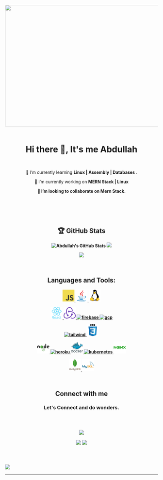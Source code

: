 
<img src="https://github.com/Anmol-Baranwal/Cool-GIFs-For-GitHub/assets/74038190/6357eb37-3a0e-4efe-b015-ce8b14e910d6" width="1200" height="400"  >
<br><br>

<h1 align="center">Hi there 👋, It's me Abdullah</h1>

<br/>
<p align='center'> 🌱 I’m currently learning <b>Linux | Assembly | Databases </b>. </p>
<p align='center'> 🔭 I’m currently working on  <b>MERN Stack | Linux  </p>
<p align='center'> 👯 I’m looking to collaborate on  <b>Mern Stack</b>. </p>


  
 <br>
 </p>
 <br>
 <br>
<!---
abdullah-dev5/abdullah-dev5 is a ✨ special ✨ repository because its `README.md` (this file) appears on your GitHub profile.
You can click the Preview link to take a look at your changes.
--->
<h2 align="center">🏆 GitHub Stats</h2>

<p align="center">
  <img src="https://github-readme-stats.vercel.app/api?username=abdullah-dev5&theme=dark&show_icons=true&count_private=true" alt="Abdullah's GitHub Stats" width="42.5%"/>
  <img src="https://github-readme-streak-stats.herokuapp.com?user=abdullah-dev5&theme=dark" width="45%"/>
</p>

<p align="center">
  <img src="https://github-readme-stats.vercel.app/api/top-langs/?username=abdullah-dev5&layout=compact&theme=dark&langs_count=10" width="50%"/>
</p>

<br>

<h2 align="center">Languages and Tools:</h2>
<p align="center">
 <a href="https://developer.mozilla.org/en-US/docs/Web/JavaScript" target="_blank" rel="noreferrer"> <img src="https://raw.githubusercontent.com/devicons/devicon/master/icons/javascript/javascript-original.svg" alt="javascript" width="40" height="40"/> </a><a href="https://www.java.com" target="_blank" rel="noreferrer"> <img src="https://raw.githubusercontent.com/devicons/devicon/master/icons/java/java-original.svg" alt="java" width="40" height="40"/> </a>
 <a href="https://www.linux.org/" target="_blank" rel="noreferrer"> <img src="https://raw.githubusercontent.com/devicons/devicon/master/icons/linux/linux-original.svg" alt="linux" width="40" height="40"/> </a>  
</p>
<p align="center">
 <a href="https://reactjs.org/" target="_blank" rel="noreferrer"> <img src="https://raw.githubusercontent.com/devicons/devicon/master/icons/react/react-original-wordmark.svg" alt="react" width="40" height="40"/> </a>  <a href="https://redux.js.org" target="_blank" rel="noreferrer"> <img src="https://raw.githubusercontent.com/devicons/devicon/master/icons/redux/redux-original.svg" alt="redux" width="40" height="40"/> </a>
 <a href="https://firebase.google.com/" target="_blank" rel="noreferrer"> <img src="https://www.vectorlogo.zone/logos/firebase/firebase-icon.svg" alt="firebase" width="40" height="40"/> </a>   <a href="https://cloud.google.com" target="_blank" rel="noreferrer"> <img src="https://www.vectorlogo.zone/logos/google_cloud/google_cloud-icon.svg" alt="gcp" width="40" height="40"/> </a>
</p>

<p align="center">
<a href="https://tailwindcss.com/" target="_blank" rel="noreferrer"> <img src="https://www.vectorlogo.zone/logos/tailwindcss/tailwindcss-icon.svg" alt="tailwind" width="40" height="40"/> </a>
<a href="https://www.w3schools.com/css/" target="_blank" rel="noreferrer"> <img src="https://raw.githubusercontent.com/devicons/devicon/master/icons/css3/css3-original-wordmark.svg" alt="css3" width="40" height="40"/> </a>
</p>
<p align="center">
<a href="https://nodejs.org" target="_blank" rel="noreferrer"> <img src="https://raw.githubusercontent.com/devicons/devicon/master/icons/nodejs/nodejs-original-wordmark.svg" alt="nodejs" width="40" height="40"/> </a>
<a href="https://heroku.com" target="_blank" rel="noreferrer"> <img src="https://www.vectorlogo.zone/logos/heroku/heroku-icon.svg" alt="heroku" width="40" height="40"/> </a>
<a href="https://www.docker.com/" target="_blank" rel="noreferrer"> <img src="https://raw.githubusercontent.com/devicons/devicon/master/icons/docker/docker-original-wordmark.svg" alt="docker" width="40" height="40"/> </a> <a href="https://kubernetes.io" target="_blank" rel="noreferrer"> <img src="https://www.vectorlogo.zone/logos/kubernetes/kubernetes-icon.svg" alt="kubernetes" width="40" height="40"/> </a> </a>  <a href="https://www.nginx.com" target="_blank" rel="noreferrer"> <img src="https://raw.githubusercontent.com/devicons/devicon/master/icons/nginx/nginx-original.svg" alt="nginx" width="40" height="40"/> </a>
</p>
<p align="center">
<a href="https://www.mongodb.com/" target="_blank" rel="noreferrer"> <img src="https://raw.githubusercontent.com/devicons/devicon/master/icons/mongodb/mongodb-original-wordmark.svg" alt="mongodb" width="40" height="40"/>
<a href="https://www.mysql.com/" target="_blank" rel="noreferrer"> <img src="https://raw.githubusercontent.com/devicons/devicon/master/icons/mysql/mysql-original-wordmark.svg" alt="mysql" width="40" height="40"/> </a>

</p>
  
 </p>
<br/>

<h2 align="center">Connect with me </h2>

<h3 align="center">Let's Connect and do wonders.</h3> 
<br><br>
<p align="center">

<img src="https://user-images.githubusercontent.com/74038190/214644145-264f4759-7633-441e-9d67-d8dda9d50d26.gif" width="200">
<br/>
</p>
<p align="center">
<a href="https://discordapp.com/users/abdullah.dev/" target="_blank" rel="noreferrer"><img src="https://user-images.githubusercontent.com/74038190/235294015-47144047-25ab-417c-af1b-6746820a20ff.gif" width="100"/></a>
<a href="https://www.linkedin.com/in/muhammad-abdullah-khalid101/" target="_blank" rel="noreferrer">
  <img src="https://user-images.githubusercontent.com/74038190/235294012-0a55e343-37ad-4b0f-924f-c8431d9d2483.gif" width="100"/></a>
</p>
  <br><br>

![](https://visitcount.itsvg.in/api?id=abdullah-dev5&icon=9&color=0")


---
